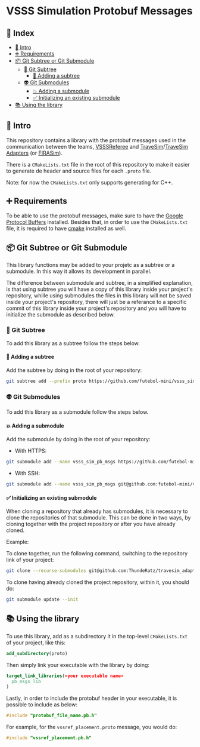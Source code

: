 # VSSS Simulation Protobuf Messages

## 📜 Index <!-- omit in toc -->

- [🎉 Intro](#-intro)
- [➕ Requirements](#-requirements)
- [📦 Git Subtree or Git Submodule](#-git-subtree-or-git-submodule)
  - [🌲 Git Subtree](#-git-subtree)
    - [🌱 Adding a subtree](#-adding-a-subtree)
  - [👽️ Git Submodules](#️-git-submodules)
    - [💥 Adding a submodule](#-adding-a-submodule)
    - [✅ Initializing an existing submodule](#-initializing-an-existing-submodule)
- [📚 Using the library](#-using-the-library)

## 🎉 Intro

This repository contains a library with the protobuf messages used in the communication between the teams, [VSSSReferee](https://github.com/VSSSLeague/VSSReferee) and [TraveSim](https://github.com/ThundeRatz/travesim)/[TraveSim Adapters](https://github.com/ThundeRatz/travesim_adapters) (or [FIRASim](https://github.com/IEEEVSS/FIRASim)).

There is a `CMakeLists.txt` file in the root of this repository to make it easier to generate de header and source files for each `.proto` file.

Note: for now the `CMakeLists.txt` only supports generating for C++.

## ➕ Requirements

To be able to use the protobuf messages, make sure to have the [Google Protocol Buffers](https://github.com/protocolbuffers/protobuf) installed. Besides that, in order to use the `CMakeLists.txt` file, it is required to have [cmake](https://snapcraft.io/cmake) installed as well.

## 📦 Git Subtree or Git Submodule

This library functions may be added to your projetc as a subtree or a submodule. In this way it allows its development in parallel.

The difference between submodule and subtree, in a simplified explanation, is that using subtree you will have a copy of this library inside your project's repository, whille using submodules the files in this library will not be saved inside your project's repository, there will just be a referance to a specific commit of this library inside your project's repository and you will have to initialize the submodule as described below.

### 🌲 Git Subtree

To add this library as a subtree follow the steps below.

#### 🌱 Adding a subtree

Add the subtree by doing in the root of your repository:

```bash
git subtree add --prefix proto https://github.com/futebol-mini/vsss_sim_pb_msgs.git main --squash
```

### 👽️ Git Submodules

To add this library as a submodule follow the steps below.

#### 💥 Adding a submodule

Add the submodule by doing in the root of your repository:

* With HTTPS:
```bash
git submodule add --name vsss_sim_pb_msgs https://github.com/futebol-mini/VSSSProto.git proto
```

* With SSH:
```bash
git submodule add --name vsss_sim_pb_msgs git@github.com:futebol-mini/vsss_sim_pb_msgs.git proto
```

#### ✅ Initializing an existing submodule

When cloning a repository that already has submodules, it is necessary to clone the repositories of that submodule. This can be done in two ways, by cloning together with the project repository or after you have already cloned.

Example:

To clone together, run the following command, switching to the repository link of your project:

```bash
git clone --recurse-submodules git@github.com:ThundeRatz/travesim_adapters.git
```

To clone having already cloned the project repository, within it, you should do:

```bash
git submodule update --init
```

## 📚 Using the library

To use this library, add as a subdirectory it in the top-level `CMakeLists.txt` of your project, like this:

```cmake
add_subdirectory(proto)
```

Then simply link your executable with the library by doing:

```cmake
target_link_libraries(<your executable name>
  pb_msgs_lib
)
```

Lastly, in order to include the protobuf header in your executable, it is possible to include as below:

```cpp
#include "protobuf_file_name.pb.h"
```

For example, for the `vssref_placement.proto` message, you would do:

```cpp
#include "vssref_placement.pb.h"
```
